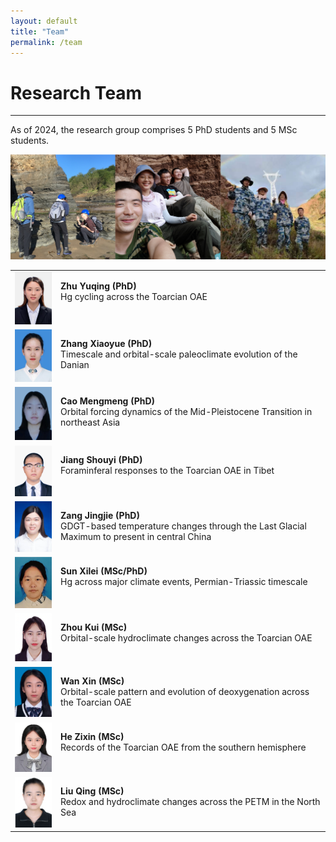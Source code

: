 ```yaml
---
layout: default
title: "Team"
permalink: /team
---
```


# Research Team
* * *
As of 2024, the research group comprises 5 PhD students and 5 MSc students. 

![Team fieldwork](/images/teamfieldwork.png)
<table>
    <tr>
        <td>
            <img src="/images/zhuyuqing.png" alt="Zhu Yuqing" width="100">
        </td>
        <td valign="top">
            <p><b>Zhu Yuqing (PhD)</b><br>Hg cycling across the Toarcian OAE</p>
        </td>
    </tr>
    <tr>
        <td>
            <img src="/images/zhangxiaoyue.png" alt="Zhang Xiaoyue" width="100">
        </td>
        <td valign="top">
            <p><b>Zhang Xiaoyue (PhD)</b><br>Timescale and orbital-scale paleoclimate evolution of the Danian</p>
        </td>
    </tr>
    <tr>
        <td>
            <img src="/images/caomengmeng.png" alt="Cao Mengmeng" width="100">
        </td>
        <td valign="top">
            <p><b>Cao Mengmeng (PhD)</b><br>Orbital forcing dynamics of the Mid-Pleistocene Transition in northeast Asia</p>
        </td>
    </tr>
    <tr>
        <td>
            <img src="/images/jiangshouyi.png" alt="Jiang Shouyi" width="100">
        </td>
        <td valign="top">
            <p><b>Jiang Shouyi (PhD)</b><br>Foraminferal responses to the Toarcian OAE in Tibet</p>
        </td>
    </tr>
    <tr>
        <td>
            <img src="/images/zangjingjie.png" alt="Zang Jingie" width="100">
        </td>
        <td valign="top">
            <p><b>Zang Jingjie (PhD)</b><br>GDGT-based temperature changes through the Last Glacial Maximum to present in central China</p>
        </td>
    </tr>
    <tr>
        <td>
            <img src="/images/sunxilei.png" alt="Sun Xilei" width="100">
        </td>
        <td valign="top">
            <p><b>Sun Xilei (MSc/PhD)</b><br>Hg across major climate events, Permian-Triassic timescale</p>
        </td>
    </tr>
    <tr>
        <td>
            <img src="/images/zhoukui.png" alt="Zhou Kui" width="100">
        </td>
        <td valign="top">
            <p><b>Zhou Kui (MSc)</b><br>Orbital-scale hydroclimate changes across the Toarcian OAE</p>
        </td>
    </tr>
    <tr>
        <td>
            <img src="/images/wanxin.png" alt="Wan Xin" width="100">
        </td>
        <td valign="top">
            <p><b>Wan Xin (MSc)</b><br>Orbital-scale pattern and evolution of deoxygenation across the Toarcian OAE</p>
        </td>
    </tr>
    <tr>
        <td>
            <img src="/images/hezixin.png" alt="He Zixin" width="100">
        </td>
        <td valign="top">
            <p><b>He Zixin (MSc)</b><br>Records of the Toarcian OAE from the southern hemisphere</p>
        </td>
    </tr>
    <tr>
        <td>
            <img src="/images/liuqing.png" alt="Liu Qing" width="100">
        </td>
        <td valign="top">
            <p><b>Liu Qing (MSc)</b><br>Redox and hydroclimate changes across the PETM in the North Sea</p>
        </td>
    </tr>
